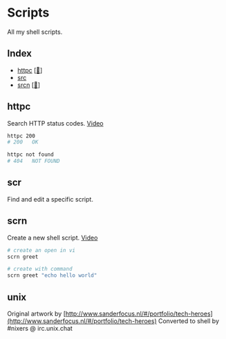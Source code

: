 # Scripts

All my shell scripts.

[video-httpc]: https://www.youtube.com/watch?v=byKC9kLIWtE
[video-srcn]: https://www.youtube.com/watch?v=v8DgcWftsWE


## Index

- [httpc](#httpc) [[🎥](video-httpc)]
- [src](#src)
- [srcn](#srcn) [[🎥](video-srcn)]

## httpc

Search HTTP status codes. [Video](video-httpc)

```sh
httpc 200
# 200	OK

httpc not found
# 404   NOT FOUND
```

## scr

Find and edit a specific script.

## scrn

Create a new shell script. [Video](video-srcn)

```sh
# create an open in vi
scrn greet

# create with command
scrn greet "echo hello world"
```

## unix

Original artwork by [http://www.sanderfocus.nl/#/portfolio/tech-heroes](http://www.sanderfocus.nl/#/portfolio/tech-heroes)
Converted to shell by #nixers @ irc.unix.chat

